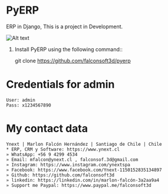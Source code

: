 # PyERP
ERP in Django, This is a project in Development.

![Alt text](https://github.com/falconsoft3d/pyerp/blob/master/pyerp.png?raw=true "Ynext")


1. Install PyERP using the following command::

    git clone https://github.com/falconsoft3d/pyerp
    

# Credentials for admin
```
User: admin
Pass: x1234567890
```

# My contact data
```
Ynext | Marlon Falcón Hernández | Santiago de Chile | Chile
* ERP, CRM y Software: https://www.ynext.cl
» WhatsApp: +56 9 4299 4534
» Email: mfalcon@ynext.cl , falconsof.3d@gmail.com
» Instagram: https://www.instagram.com/ynextspa
» Facebook: https://www.facebook.com/Ynext-1150152835134897
» Github: https://github.com/falconsoft3d
» linkedin: https://linkedin.com/in/marlon-falcón-3a2aa9a4
» Support me Paypal: https://www.paypal.me/falconsoft3d
```

